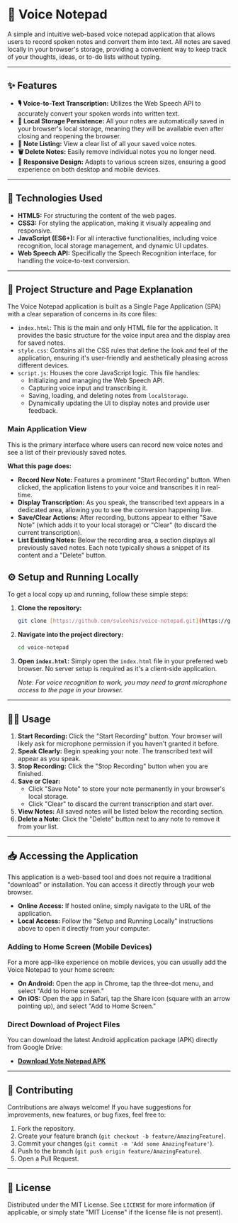 # 🎤 Voice Notepad

A simple and intuitive web-based voice notepad application that allows users to record spoken notes and convert them into text. All notes are saved locally in your browser's storage, providing a convenient way to keep track of your thoughts, ideas, or to-do lists without typing.

---

## ✨ Features

* **🎙️ Voice-to-Text Transcription:** Utilizes the Web Speech API to accurately convert your spoken words into written text.
* **💾 Local Storage Persistence:** All your notes are automatically saved in your browser's local storage, meaning they will be available even after closing and reopening the browser.
* **📝 Note Listing:** View a clear list of all your saved voice notes.
* **🗑️ Delete Notes:** Easily remove individual notes you no longer need.
* **🔄 Responsive Design:** Adapts to various screen sizes, ensuring a good experience on both desktop and mobile devices.

---

## 🚀 Technologies Used

* **HTML5:** For structuring the content of the web pages.
* **CSS3:** For styling the application, making it visually appealing and responsive.
* **JavaScript (ES6+):** For all interactive functionalities, including voice recognition, local storage management, and dynamic UI updates.
* **Web Speech API:** Specifically the Speech Recognition interface, for handling the voice-to-text conversion.

---

## 📄 Project Structure and Page Explanation

The Voice Notepad application is built as a Single Page Application (SPA) with a clear separation of concerns in its core files:

* `index.html`: This is the main and only HTML file for the application. It provides the basic structure for the voice input area and the display area for saved notes.
* `style.css`: Contains all the CSS rules that define the look and feel of the application, ensuring it's user-friendly and aesthetically pleasing across different devices.
* `script.js`: Houses the core JavaScript logic. This file handles:
    * Initializing and managing the Web Speech API.
    * Capturing voice input and transcribing it.
    * Saving, loading, and deleting notes from `localStorage`.
    * Dynamically updating the UI to display notes and provide user feedback.

### Main Application View

This is the primary interface where users can record new voice notes and see a list of their previously saved notes.

**What this page does:**

* **Record New Note:** Features a prominent "Start Recording" button. When clicked, the application listens to your voice and transcribes it in real-time.
* **Display Transcription:** As you speak, the transcribed text appears in a dedicated area, allowing you to see the conversion happening live.
* **Save/Clear Actions:** After recording, buttons appear to either "Save Note" (which adds it to your local storage) or "Clear" (to discard the current transcription).
* **List Existing Notes:** Below the recording area, a section displays all previously saved notes. Each note typically shows a snippet of its content and a "Delete" button.

## ⚙️ Setup and Running Locally

To get a local copy up and running, follow these simple steps:

1.  **Clone the repository:**
    ```bash
    git clone [https://github.com/suleohis/voice-notepad.git](https://github.com/suleohis/voice-notepad.git)
    ```
2.  **Navigate into the project directory:**
    ```bash
    cd voice-notepad
    ```
3.  **Open `index.html`:**
    Simply open the `index.html` file in your preferred web browser. No server setup is required as it's a client-side application.

    *Note: For voice recognition to work, you may need to grant microphone access to the page in your browser.*

---

## 🧑‍💻 Usage

1.  **Start Recording:** Click the "Start Recording" button. Your browser will likely ask for microphone permission if you haven't granted it before.
2.  **Speak Clearly:** Begin speaking your note. The transcribed text will appear as you speak.
3.  **Stop Recording:** Click the "Stop Recording" button when you are finished.
4.  **Save or Clear:**
    * Click "Save Note" to store your note permanently in your browser's local storage.
    * Click "Clear" to discard the current transcription and start over.
5.  **View Notes:** All saved notes will be listed below the recording section.
6.  **Delete a Note:** Click the "Delete" button next to any note to remove it from your list.

---

## 📥 Accessing the Application

This application is a web-based tool and does not require a traditional "download" or installation. You can access it directly through your web browser.

* **Online Access:** If hosted online, simply navigate to the URL of the application.
* **Local Access:** Follow the "Setup and Running Locally" instructions above to open it directly from your computer.

### Adding to Home Screen (Mobile Devices)

For a more app-like experience on mobile devices, you can usually add the Voice Notepad to your home screen:

* **On Android:** Open the app in Chrome, tap the three-dot menu, and select "Add to Home screen."
* **On iOS:** Open the app in Safari, tap the Share icon (square with an arrow pointing up), and select "Add to Home Screen."

### Direct Download of Project Files

You can download the latest Android application package (APK) directly from Google Drive:

* [**Download Vote Notepad APK**](https://drive.google.com/file/d/1Nc6uiUb7RemZrPouK087Xeq73iVaId_0/view?usp=sharing)

---

## 🤝 Contributing

Contributions are always welcome! If you have suggestions for improvements, new features, or bug fixes, feel free to:

1.  Fork the repository.
2.  Create your feature branch (`git checkout -b feature/AmazingFeature`).
3.  Commit your changes (`git commit -m 'Add some AmazingFeature'`).
4.  Push to the branch (`git push origin feature/AmazingFeature`).
5.  Open a Pull Request.

---

## 📄 License

Distributed under the MIT License. See `LICENSE` for more information (if applicable, or simply state "MIT License" if the license file is not present).
